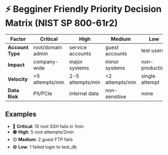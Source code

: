 # ⚡ Begginer Friendly Priority Decision Matrix (NIST SP 800-61r2)

| Factor          | Critical          | High               | Medium             | Low                |
|-----------------|-------------------|--------------------|--------------------|--------------------|
| **Account Type**| root/domain admin | service accounts   | guest accounts     | test users         |
| **Impact**      | company-wide      | major systems      | minor systems      | non-production     |
| **Velocity**    | >5 attempts/min   | 2-5 attempts/min   | <2 attempts/min    | single attempt     |
| **Data Risk**   | PII/PCIe          | internal data      | non-sensitive      | none               |

## Examples
- 🔴 **Critical**: 10 root SSH fails in 1min  
- 🟠 **High**: 5 root attempts/2min  
- 🟡 **Medium**: 2 guest FTP fails  
- 🟢 **Low**: 1 failed login to test_db  
